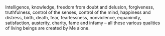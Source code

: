 Intelligence, knowledge, freedom from doubt and delusion, forgiveness, truthfulness, control of the senses, control of the mind, happiness and distress, birth, death, fear, fearlessness, nonviolence, equanimity, satisfaction, austerity, charity, fame and infamy – all these various qualities of living beings are created by Me alone.